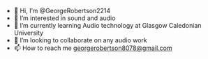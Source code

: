 - 👋 Hi, I’m @GeorgeRobertson2214
- 👀 I’m interested in sound and audio
- 🌱 I’m currently learning Audio technology at Glasgow Caledonian University
- 💞️ I’m looking to collaborate on any audio work
- 📫 How to reach me georgerobertson8078@gmail.com

<!---
GeorgeRobertson2214/GeorgeRobertson2214 is a ✨ special ✨ repository because its `README.md` (this file) appears on your GitHub profile.
You can click the Preview link to take a look at your changes.
--->
